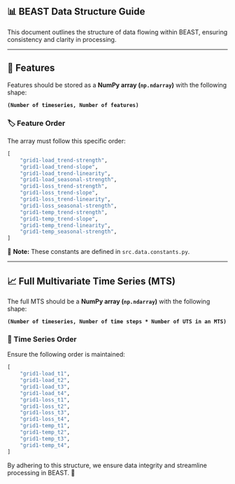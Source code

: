 ## 📊 BEAST Data Structure Guide

This document outlines the structure of data flowing within BEAST, ensuring consistency and clarity in processing.

---

## 🔹 Features
Features should be stored as a **NumPy array (`np.ndarray`)** with the following shape:

**`(Number of timeseries, Number of features)`**

### 🏷️ Feature Order
The array must follow this specific order:
```python
[
    "grid1-load_trend-strength",
    "grid1-load_trend-slope",
    "grid1-load_trend-linearity",
    "grid1-load_seasonal-strength",
    "grid1-loss_trend-strength",
    "grid1-loss_trend-slope",
    "grid1-loss_trend-linearity",
    "grid1-loss_seasonal-strength",
    "grid1-temp_trend-strength",
    "grid1-temp_trend-slope",
    "grid1-temp_trend-linearity",
    "grid1-temp_seasonal-strength",
]
```
📌 **Note:** These constants are defined in `src.data.constants.py`.

---

## 📈 Full Multivariate Time Series (MTS)
The full MTS should be a **NumPy array (`np.ndarray`)** with the following shape:

**`(Number of timeseries, Number of time steps * Number of UTS in an MTS)`**

### 📌 Time Series Order
Ensure the following order is maintained:
```python
[
    "grid1-load_t1",
    "grid1-load_t2",
    "grid1-load_t3",
    "grid1-load_t4",
    "grid1-loss_t1",
    "grid1-loss_t2",
    "grid1-loss_t3",
    "grid1-loss_t4",
    "grid1-temp_t1",
    "grid1-temp_t2",
    "grid1-temp_t3",
    "grid1-temp_t4",
]
```

By adhering to this structure, we ensure data integrity and streamline processing in BEAST. 🚀

